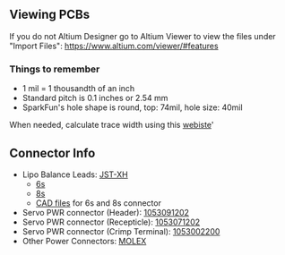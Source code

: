 ## Viewing PCBs
If you do not Altium Designer go to Altium Viewer to view the files under "Import Files": https://www.altium.com/viewer/#features

### Things to remember
- 1 mil = 1 thousandth of an inch
- Standard pitch is 0.1 inches or 2.54 mm
- SparkFun's hole shape is round, top: 74mil, hole size: 40mil

When needed, calculate trace width using this [webiste](https://www.4pcb.com/trace-width-calculator.html)'

## Connector Info
- Lipo Balance Leads: [JST-XH](https://www.digikey.com/catalog/en/partgroup/xh-series/2841)
  - [6s](https://www.digikey.com/en/products/detail/jst-sales-america-inc/B7B-XH-A-LF-SN/1651050?s=N4IgjCBcoLQBxVAYygMwIYBsDOBTANCAPZQDaIALAKxUgC6Avg4QExkgBCA7BzABoAJGAEEAFABkAYgEpRAZQBy0%2BgyA)
  - [8s](https://www.digikey.com/en/products/detail/jst-sales-america-inc/B9B-XH-A(LF)(SN)/1651042?utm_adgroup=Rectangular%20Connectors%20-%20Headers%2C%20Male%20Pins&utm_source=google&utm_medium=cpc&utm_campaign=Shopping_Product_Connectors%2C%20Interconnects&utm_term=&utm_content=Rectangular%20Connectors%20-%20Headers%2C%20Male%20Pins&gclid=CjwKCAjwkN6EBhBNEiwADVfya3UUMvpZ76jZ3thHv2ZJYqatz6q4EawomG2kEE0cdSYb2i2rL-fcThoCFyEQAvD_BwE)
  - [CAD files](https://www.jst-mfg.com/product/detail_e.php?series=277) for 6s and 8s connector
- Servo PWR connector (Header): [1053091202](https://www.digikey.com/en/products/detail/molex/1053091202/6131607)
- Servo PWR connector (Recepticle): [1053071202](https://www.molex.com/molex/products/part-detail/crimp_housings/1053071202)
- Servo PWR connector (Crimp Terminal): [1053002200](https://www.molex.com/molex/products/part-detail/crimp_terminals/1053002200)
- Other Power Connectors: [MOLEX](https://www.molex.com/molex/products/group/wire_to_board_connectors)

